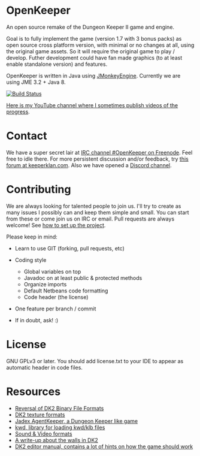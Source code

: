 OpenKeeper
=================

An open source remake of the Dungeon Keeper II game and engine.

Goal is to fully implement the game (version 1.7 with 3 bonus packs) as open source cross platform version, with minimal or no changes at all, using the original game assets. So it will require the original game to play / develop. Futher development could have fan made graphics (to at least enable standalone version) and features.

OpenKeeper is written in Java using [JMonkeyEngine](http://jmonkeyengine.org/). Currently we are using JME 3.2 + Java 8.

[![Build Status](https://travis-ci.org/tonihele/OpenKeeper.svg)](https://travis-ci.org/tonihele/OpenKeeper)

[Here is my YouTube channel where I sometimes publish videos of the progress](https://www.youtube.com/user/Kaljis83/videos).

Contact
========

We have a super secret lair at [IRC channel #OpenKeeper on Freenode](https://webchat.freenode.net/?channels=OpenKeeper). Feel free to idle there. For more persistent discussion and/or feedback, try [this forum at keeperklan.com](https://keeperklan.com/forums/101-OpenKeeper). Also we have opened a [Discord channel](https://discord.gg/e2Dnqkn).

Contributing
=============

We are always looking for talented people to join us. I'll try to create as many issues I possibly can and keep them simple and small. You can start from these or come join us on IRC or email. Pull requests are always welcome! See [how to set up the project](https://github.com/tonihele/OpenKeeper/wiki/How-to-set-up-OpenKeeper).

Please keep in mind:
 - Learn to use GIT (forking, pull requests, etc)
 - Coding style
    - Global variables on top
    - Javadoc on at least public & protected methods
    - Organize imports
    - Default Netbeans code formatting
    - Code header (the license)

- One feature per branch / commit
- If in doubt, ask! :)

License
==========

GNU GPLv3 or later. You should add license.txt to your IDE to appear as automatic header in code files.

Resources
=========

 * [Reversal of DK2 Binary File Formats](http://keeperklan.com/threads/4623-Reversal-of-DKII-Binary-File-Formats)
 * [DK2 texture formats](http://keeperklan.com/threads/220-DK2-texture-format)
 * [Jadex AgentKeeper, a Dungeon Keeper like game](https://code.google.com/p/jadex-agentkeeper/)
 * [kwd, library for loading kwd/klb files](https://github.com/werkt/kwd)
 * [Sound & Video formats](http://wiki.multimedia.cx/index.php?title=Electronic_Arts_Formats)
 * [A write-up about the walls in DK2](http://simonschreibt.de/gat/dungeon-keeper-2-walls/)
 * [DK2 editor manual, contains a lot of hints on how the game should work](http://keeper.lubiki.pl/dk2_docs/dk2_editor_manual.htm)


